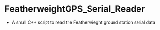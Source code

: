 # FeatherweightGPS_Serial_Reader
- A small C++ script to read the Featherwieght ground station serial data
